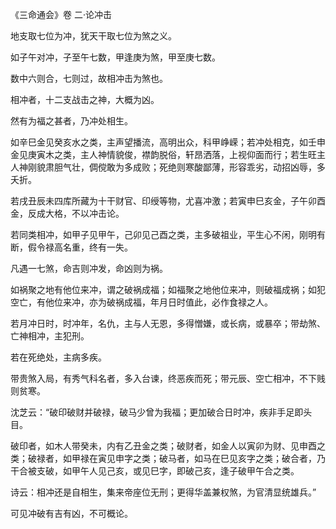 《三命通会》卷 二·论冲击

地支取七位为冲，犹天干取七位为煞之义。

如子午对冲，子至午七数，甲逢庚为煞，甲至庚七数。

数中六则合，七则过，故相冲击为煞也。

相冲者，十二支战击之神，大概为凶。

然有为福之甚者，乃冲处相生。

如辛巳金见癸亥水之类，主声望播流，高明出众，科甲峥嵘；若冲处相克，如壬申金见庚寅木之类，主人神情貌俊，襟韵脱俗，轩昂洒落，上视仰面而行；若生旺主人神刚貌肃胆气壮，倜傥敢为多成败；死绝则寒酸鄙薄，形容乖劣，动招凶辱，多夭折。

若戌丑辰未四库所藏为十干财官、印绶等物，尤喜冲激；若寅申巳亥金，子午卯酉金，反成大格，不以冲击论。

若同类相冲，如甲子见甲午，己卯见己酉之类，主多破祖业，平生心不闲，刚明有断，假令禄高名重，终有一失。

凡遇一七煞，命吉则冲发，命凶则为祸。

如祸聚之地有他位来冲，谓之破祸成福；如福聚之地他位来冲，则破福成祸；如犯空亡，有他位来冲，亦为破祸成福，年月日时值此，必作食禄之人。

若月冲日时，时冲年，名仇，主与人无恩，多得憎嫌，或长病，或暴卒；带劫煞、亡神相冲，主犯刑。

若在死绝处，主病多疾。

带贵煞入局，有秀气科名者，多入台谏，终恶疾而死；带元辰、空亡相冲，不下贱则贫寒。

沈芝云：“破印破财并破禄，破马少曾为我福；更加破合日时冲，疾非手足即头目。

破印者，如木人带癸未，内有乙丑金之类；破财者，如金人以寅卯为财、见申酉之类；破禄者，如甲禄在寅见申字之类；破马者，如马在巳见亥字之类；破合者，乃干合被支破，如甲午人见己亥，或见巳字，即破己亥，逢子破甲午合之类。

诗云：相冲还是自相生，集来帝座位无刑；更得华盖兼权煞，为官清显统雄兵。”

可见冲破有吉有凶，不可概论。

